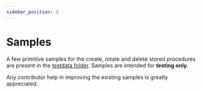 ```yaml
---
sidebar_position: 3
---
```


# Samples

A few primitive samples for the create, rotate and delete stored procedures are present in
the [testdata folder](https://github.com/bedag/kubernetes-dbaas/tree/main/testdata). Samples are intended for **testing only**.

Any contributor help in improving the existing samples is greatly appreciated. 